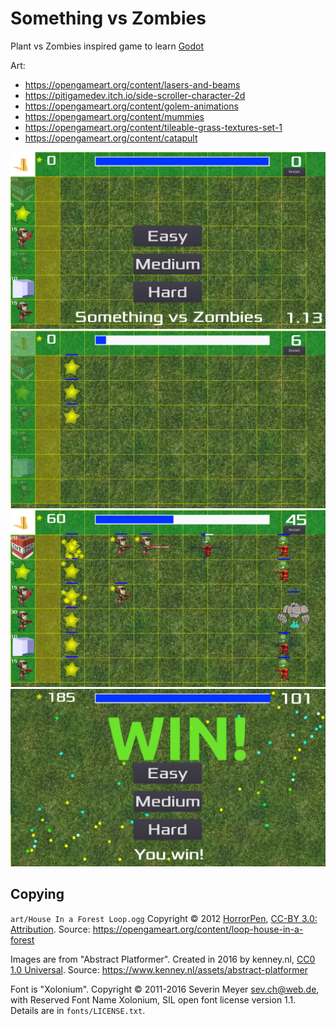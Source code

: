 # Something vs Zombies

Plant vs Zombies inspired game to learn [Godot](https://godotengine.org/)


Art: 

* https://opengameart.org/content/lasers-and-beams
* https://pitigamedev.itch.io/side-scroller-character-2d
* https://opengameart.org/content/golem-animations
* https://opengameart.org/content/mummies
* https://opengameart.org/content/tileable-grass-textures-set-1
* https://opengameart.org/content/catapult

![image](screenshots/s1.png)
![image](screenshots/s2.png)
![image](screenshots/s3.png)
![image](screenshots/s4.png)

## Copying 

`art/House In a Forest Loop.ogg` Copyright &copy; 2012 [HorrorPen](https://opengameart.org/users/horrorpen), [CC-BY 3.0: Attribution](http://creativecommons.org/licenses/by/3.0/). Source: https://opengameart.org/content/loop-house-in-a-forest

Images are from "Abstract Platformer". Created in 2016 by kenney.nl, [CC0 1.0 Universal](http://creativecommons.org/publicdomain/zero/1.0/). Source: https://www.kenney.nl/assets/abstract-platformer

Font is "Xolonium". Copyright &copy; 2011-2016 Severin Meyer <sev.ch@web.de>, with Reserved Font Name Xolonium, SIL open font license version 1.1. Details are in `fonts/LICENSE.txt`.
